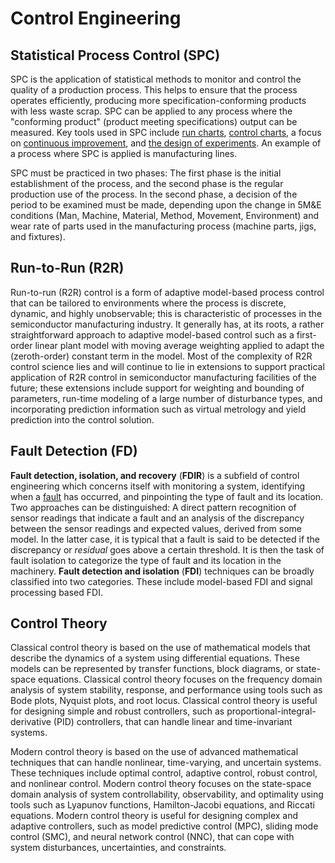 # Control Engineering

## Statistical Process Control (SPC)

SPC is the application of statistical methods to monitor and control the quality of a production process. This helps to ensure that the process operates efficiently, producing more specification-conforming products with less waste scrap. SPC can be applied to any process where the "conforming product" (product meeting specifications) output can be measured. Key tools used in SPC include [run charts](https://en.wikipedia.org/wiki/Run_chart), [control charts](https://en.wikipedia.org/wiki/Control_chart), a focus on [continuous improvement](https://en.wikipedia.org/wiki/Continuous_Improvement_Process), and [the design of experiments](https://en.wikipedia.org/wiki/Design_of_experiments). An example of a process where SPC is applied is manufacturing lines.

SPC must be practiced in two phases: The first phase is the initial establishment of the process, and the second phase is the regular production use of the process. In the second phase, a decision of the period to be examined must be made, depending upon the change in 5M&E conditions (Man, Machine, Material, Method, Movement, Environment) and wear rate of parts used in the manufacturing process (machine parts, jigs, and fixtures).

## Run-to-Run (R2R)

Run-to-run (R2R) control is a form of adaptive model-based process control that can be tailored to environments where the process is discrete, dynamic, and highly unobservable; this is characteristic of processes in the semiconductor manufacturing industry. It generally has, at its roots, a rather straightforward approach to adaptive model-based control such as a first-order linear plant model with moving average weighting applied to adapt the (zeroth-order) constant term in the model. Most of the complexity of R2R control science lies and will continue to lie in extensions to support practical application of R2R control in semiconductor manufacturing facilities of the future; these extensions include support for weighting and bounding of parameters, run-time modeling of a large number of disturbance types, and incorporating prediction information such as virtual metrology and yield prediction into the control solution.

## Fault Detection (FD)

**Fault detection, isolation, and recovery** (**FDIR**) is a subfield of control engineering which concerns itself with monitoring a system, identifying when a [fault](https://en.wikipedia.org/wiki/Fault_(technology)) has occurred, and pinpointing the type of fault and its location. Two approaches can be distinguished: A direct pattern recognition of sensor readings that indicate a fault and an analysis of the discrepancy between the sensor readings and expected values, derived from some model. In the latter case, it is typical that a fault is said to be detected if the discrepancy or *residual* goes above a certain threshold. It is then the task of fault isolation to categorize the type of fault and its location in the machinery. **Fault detection and isolation** (**FDI**) techniques can be broadly classified into two categories. These include model-based FDI and signal processing based FDI.

## Control Theory

Classical control theory is based on the use of mathematical models that describe the dynamics of a system using differential equations. These models can be represented by transfer functions, block diagrams, or state-space equations. Classical control theory focuses on the frequency domain analysis of system stability, response, and performance using tools such as Bode plots, Nyquist plots, and root locus. Classical control theory is useful for designing simple and robust controllers, such as proportional-integral-derivative (PID) controllers, that can handle linear and time-invariant systems.

Modern control theory is based on the use of advanced mathematical techniques that can handle nonlinear, time-varying, and uncertain systems. These techniques include optimal control, adaptive control, robust control, and nonlinear control. Modern control theory focuses on the state-space domain analysis of system controllability, observability, and optimality using tools such as Lyapunov functions, Hamilton-Jacobi equations, and Riccati equations. Modern control theory is useful for designing complex and adaptive controllers, such as model predictive control (MPC), sliding mode control (SMC), and neural network control (NNC), that can cope with system disturbances, uncertainties, and constraints.
